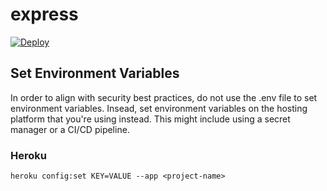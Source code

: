 # express

[![Deploy](https://www.herokucdn.com/deploy/button.svg)](https://heroku.com/deploy)

## Set Environment Variables

In order to align with security best practices, do not use the .env file to set environment variables. Insead, set environment variables on the hosting platform that you're using instead. This might include using a secret manager or a CI/CD pipeline.

### Heroku

```heroku config:set KEY=VALUE --app <project-name>```
